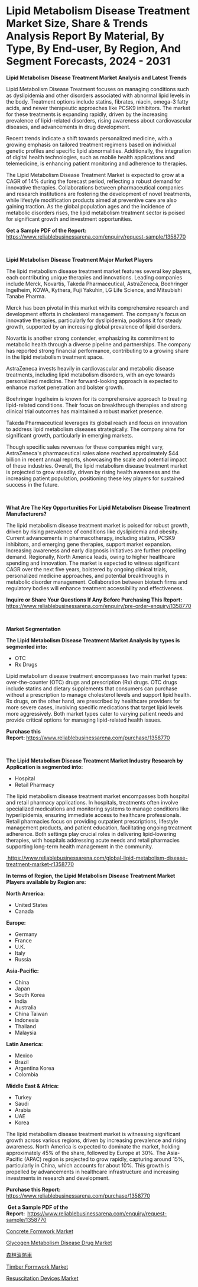 <p><h1>Lipid Metabolism Disease Treatment Market Size, Share & Trends Analysis Report By Material, By Type, By End-user, By Region, And Segment Forecasts, 2024 - 2031</h1></p><p><strong>Lipid Metabolism Disease Treatment Market Analysis and Latest Trends</strong></p>
<p><p>Lipid Metabolism Disease Treatment focuses on managing conditions such as dyslipidemia and other disorders associated with abnormal lipid levels in the body. Treatment options include statins, fibrates, niacin, omega-3 fatty acids, and newer therapeutic approaches like PCSK9 inhibitors. The market for these treatments is expanding rapidly, driven by the increasing prevalence of lipid-related disorders, rising awareness about cardiovascular diseases, and advancements in drug development.</p><p>Recent trends indicate a shift towards personalized medicine, with a growing emphasis on tailored treatment regimens based on individual genetic profiles and specific lipid abnormalities. Additionally, the integration of digital health technologies, such as mobile health applications and telemedicine, is enhancing patient monitoring and adherence to therapies.</p><p>The Lipid Metabolism Disease Treatment Market is expected to grow at a CAGR of 14% during the forecast period, reflecting a robust demand for innovative therapies. Collaborations between pharmaceutical companies and research institutions are fostering the development of novel treatments, while lifestyle modification products aimed at preventive care are also gaining traction. As the global population ages and the incidence of metabolic disorders rises, the lipid metabolism treatment sector is poised for significant growth and investment opportunities.</p></p>
<p><strong>Get a Sample PDF of the Report:&nbsp;</strong> <a href="https://www.reliablebusinessarena.com/enquiry/request-sample/1358770">https://www.reliablebusinessarena.com/enquiry/request-sample/1358770</a></p>
<p>&nbsp;</p>
<p><strong>Lipid Metabolism Disease Treatment Major Market Players</strong></p>
<p><p>The lipid metabolism disease treatment market features several key players, each contributing unique therapies and innovations. Leading companies include Merck, Novartis, Takeda Pharmaceutical, AstraZeneca, Boehringer Ingelheim, KOWA, Kythera, Fuji Yakuhin, LG Life Science, and Mitsubishi Tanabe Pharma.</p><p>Merck has been pivotal in this market with its comprehensive research and development efforts in cholesterol management. The company's focus on innovative therapies, particularly for dyslipidemia, positions it for steady growth, supported by an increasing global prevalence of lipid disorders.</p><p>Novartis is another strong contender, emphasizing its commitment to metabolic health through a diverse pipeline and partnerships. The company has reported strong financial performance, contributing to a growing share in the lipid metabolism treatment space.</p><p>AstraZeneca invests heavily in cardiovascular and metabolic disease treatments, including lipid metabolism disorders, with an eye towards personalized medicine. Their forward-looking approach is expected to enhance market penetration and bolster growth.</p><p>Boehringer Ingelheim is known for its comprehensive approach to treating lipid-related conditions. Their focus on breakthrough therapies and strong clinical trial outcomes has maintained a robust market presence.</p><p>Takeda Pharmaceutical leverages its global reach and focus on innovation to address lipid metabolism diseases strategically. The company aims for significant growth, particularly in emerging markets.</p><p>Though specific sales revenues for these companies might vary, AstraZeneca's pharmaceutical sales alone reached approximately $44 billion in recent annual reports, showcasing the scale and potential impact of these industries. Overall, the lipid metabolism disease treatment market is projected to grow steadily, driven by rising health awareness and the increasing patient population, positioning these key players for sustained success in the future.</p></p>
<p>&nbsp;</p>
<p><strong>What Are The Key Opportunities For Lipid Metabolism Disease Treatment Manufacturers?</strong></p>
<p><p>The lipid metabolism disease treatment market is poised for robust growth, driven by rising prevalence of conditions like dyslipidemia and obesity. Current advancements in pharmacotherapy, including statins, PCSK9 inhibitors, and emerging gene therapies, support market expansion. Increasing awareness and early diagnosis initiatives are further propelling demand. Regionally, North America leads, owing to higher healthcare spending and innovation. The market is expected to witness significant CAGR over the next five years, bolstered by ongoing clinical trials, personalized medicine approaches, and potential breakthroughs in metabolic disorder management. Collaboration between biotech firms and regulatory bodies will enhance treatment accessibility and effectiveness.</p></p>
<p><strong>Inquire or Share Your Questions If Any Before Purchasing This Report:</strong> <a href="https://www.reliablebusinessarena.com/enquiry/pre-order-enquiry/1358770">https://www.reliablebusinessarena.com/enquiry/pre-order-enquiry/1358770</a></p>
<p>&nbsp;</p>
<p><strong>Market Segmentation</strong></p>
<p><strong>The Lipid Metabolism Disease Treatment Market Analysis by types is segmented into:</strong></p>
<p><ul><li>OTC</li><li>Rx Drugs</li></ul></p>
<p><p>Lipid metabolism disease treatment encompasses two main market types: over-the-counter (OTC) drugs and prescription (Rx) drugs. OTC drugs include statins and dietary supplements that consumers can purchase without a prescription to manage cholesterol levels and support lipid health. Rx drugs, on the other hand, are prescribed by healthcare providers for more severe cases, involving specific medications that target lipid levels more aggressively. Both market types cater to varying patient needs and provide critical options for managing lipid-related health issues.</p></p>
<p><strong>Purchase this Report:&nbsp;</strong><a href="https://www.reliablebusinessarena.com/purchase/1358770">https://www.reliablebusinessarena.com/purchase/1358770</a></p>
<p>&nbsp;</p>
<p><strong>The Lipid Metabolism Disease Treatment Market Industry Research by Application is segmented into:</strong></p>
<p><ul><li>Hospital</li><li>Retail Pharmacy</li></ul></p>
<p><p>The lipid metabolism disease treatment market encompasses both hospital and retail pharmacy applications. In hospitals, treatments often involve specialized medications and monitoring systems to manage conditions like hyperlipidemia, ensuring immediate access to healthcare professionals. Retail pharmacies focus on providing outpatient prescriptions, lifestyle management products, and patient education, facilitating ongoing treatment adherence. Both settings play crucial roles in delivering lipid-lowering therapies, with hospitals addressing acute needs and retail pharmacies supporting long-term health management in the community.</p></p>
<p><a href="https://www.reliablebusinessarena.com/global-lipid-metabolism-disease-treatment-market-r1358770">&nbsp;https://www.reliablebusinessarena.com/global-lipid-metabolism-disease-treatment-market-r1358770</a></p>
<p><strong>In terms of Region, the Lipid Metabolism Disease Treatment Market Players available by Region are:</strong></p>
<p>
    <p> <strong> North America: </strong>
        <ul>
            <li>United States</li>
            <li>Canada</li>
        </ul>
        </p> 
    <p> <strong> Europe: </strong>
        <ul>
            <li>Germany</li>
            <li>France</li>
            <li>U.K.</li>
            <li>Italy</li>
            <li>Russia</li>
        </ul>
        </p> 
    <p> <strong> Asia-Pacific: </strong>
        <ul>
            <li>China</li>
            <li>Japan</li>
            <li>South Korea</li>
            <li>India</li>
            <li>Australia</li>
            <li>China Taiwan</li>
            <li>Indonesia</li>
            <li>Thailand</li>
            <li>Malaysia</li>
        </ul>
        </p> 
    <p> <strong> Latin America: </strong>
        <ul>
            <li>Mexico</li>
            <li>Brazil</li>
            <li>Argentina Korea</li>
            <li>Colombia</li>
        </ul>
        </p> 
    <p> <strong> Middle East & Africa: </strong>
        <ul>
            <li>Turkey</li>
            <li>Saudi</li>
            <li>Arabia</li>
            <li>UAE</li>
            <li>Korea</li>
        </ul>
    </p>
    </p>
<p><p>The lipid metabolism disease treatment market is witnessing significant growth across various regions, driven by increasing prevalence and rising awareness. North America is expected to dominate the market, holding approximately 45% of the share, followed by Europe at 30%. The Asia-Pacific (APAC) region is projected to grow rapidly, capturing around 15%, particularly in China, which accounts for about 10%. This growth is propelled by advancements in healthcare infrastructure and increasing investments in research and development.</p></p>
<p><strong>Purchase this Report: </strong><a href="https://www.reliablebusinessarena.com/purchase/1358770">https://www.reliablebusinessarena.com/purchase/1358770</a></p>
<p>&nbsp;<strong>Get a Sample PDF of the Report:&nbsp;&nbsp;</strong><a href="https://www.reliablebusinessarena.com/enquiry/request-sample/1358770">https://www.reliablebusinessarena.com/enquiry/request-sample/1358770</a></p>
<p><strong></strong></p>
<p><p><a href="https://issuu.com/reportprime-2/docs/concrete-formwork-market-size-2030._875ff5b7b44453">Concrete Formwork Market</a></p><p><a href="https://github.com/tamvrosiya/Market-Research-Report-List-6/blob/main/glycogen-metabolism-disease-drug-market.md">Glycogen Metabolism Disease Drug Market</a></p><p><a href="https://medium.com/@amir.vaghari/forest-fire-truck-market-%E3%81%AF-%E3%82%B3%E3%82%B9%E3%83%88%E7%AE%A1%E7%90%86%E3%81%A8%E5%8A%B9%E7%8E%87%E5%90%91%E4%B8%8A%E3%82%92%E5%84%AA%E5%85%88%E3%81%97%E3%81%BE%E3%81%99-%E3%81%95%E3%82%89%E3%81%AB-%E5%A0%B1%E5%91%8A%E6%9B%B8%E3%81%AF%E5%B8%82%E5%A0%B4%E3%81%AE%E9%9C%80%E8%A6%81%E9%9D%A2%E3%81%A8%E4%BE%9B%E7%B5%A6%E9%9D%A2%E3%81%AE%E4%B8%A1%E6%96%B9%E3%82%92%E3%82%AB%E3%83%90%E3%83%BC%E3%81%97%E3%81%A6%E3%81%84%E3%81%BE%E3%81%99-forest-fire-truck-%E5%B8%82%E5%A0%B4%E3%81%AF-15f3f1f3ea91">森林消防車</a></p><p><a href="https://issuu.com/reportprime-2/docs/timber-formwork-market-size-2030.pp_871c295903e3df">Timber Formwork Market</a></p><p><a href="https://www.linkedin.com/pulse/resuscitation-devices-market-share-analysis-growth-trends-q4lxe?trackingId=GKVjdNjBQhmzjAXN8NLHGw%3D%3D">Resuscitation Devices Market</a></p></p>